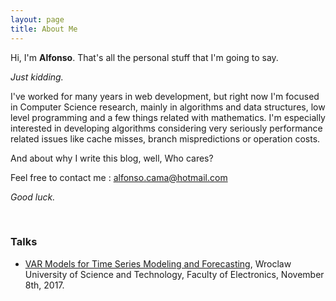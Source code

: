 ```yaml
---
layout: page
title: About Me
---
```

Hi, I'm **Alfonso**. That's all the personal stuff that I'm going to say.

*Just kidding.*

I've worked for many years in web development, but right now I'm focused in Computer Science research, mainly in algorithms and data structures, low level programming and a few things related with mathematics. I'm especially interested in developing algorithms considering very seriously performance related issues like cache misses, branch mispredictions or operation costs.

And about why I write this blog, well, Who cares?

Feel free to contact me : alfonso.cama@hotmail.com

*Good luck.*

<br/>

### Talks
 + <a href="https://fylux.github.io/public/file/VAR_2017.pdf">VAR Models for Time Series Modeling and Forecasting</a>, Wroclaw University of Science and Technology, Faculty of Electronics, November 8th, 2017.

